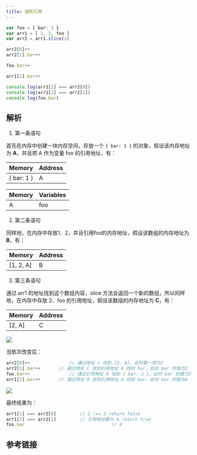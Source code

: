 ```yaml
---
title: 值和引用
---
```


```ts
var foo = { bar: 1 }
var arr1 = [ 1, 2, foo ]
var arr2 = arr1.slice(1)

arr2[0]++
arr2[1].bar++

foo.bar++

arr1[2].bar++

console.log(arr1[1] === arr2[0])
console.log(arr1[2] === arr2[1])
console.log(foo.bar)
```

## 解析

1. 第一条语句

首先在内存中创建一块内存空间，存放一个 `{ bar: 1 }` 的对象，假设该内存地址为 **A**，并且把 A 作为变量 foo 的引用地址，有：

| Memory     | Address |
| ---------- | ------- |
| { bar: 1 } | A       |

| Memory | Variables |
| ------ | --------- |
| A      | foo       |

2. 第二条语句

同样地，在内存中存放1、2，并且引用foo的内存地址，假设该数组的内存地址为 **B**，有：

| Memory    | Address |
| --------- | ------- |
| [1, 2, A] | B       |

3. 第三条语句

通过 arr1 的地址找到这个数组内容，slice 方法会返回一个新的数组，所以同样地，在内存中存放 2、foo 的引用地址，假设该数组的内存地址为 **C**，有：

| Memory | Address |
| ------ | ------- |
| [2, A] | C       |

![](https://s2.loli.net/2024/08/28/AnvW8FjH4Py127K.png)

当依次改变后：

```ts
arr2[0]++				// 通过地址 C 找到 [2, A]，此时第一项为3
arr2[1].bar++		// 通过地址 C 找到引用地址 A 找到 bar，此时 bar 的值为2
foo.bar++				// 通过引用地址 A 找到 { bar: 2 }，此时 bar 的值为3
arr1[2].bar++		// 通过地址 B 找到引用地址 A 找到 bar，此时 bar 的值为4
```

![](https://s2.loli.net/2024/08/28/J4LhibD2crXeIfq.png)

最终结果为：

```ts
arr1[1] === arr2[0]			// 2 !== 3 return false
arr1[2] === arr2[1]			// 引用地址都为 A return true
foo.bar									// 4
```

## 参考链接